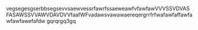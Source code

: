 vegsegesgserbbsegsevvsaewvessrfawrfssaeweawfvfawfawVVVSSVDVASFASAWSSVVAWVDAVDVVfaafWFvadawsvawawaereqergrrfrfwafawfaffawfawfawfawefafdw
gqrqrgq3gq
